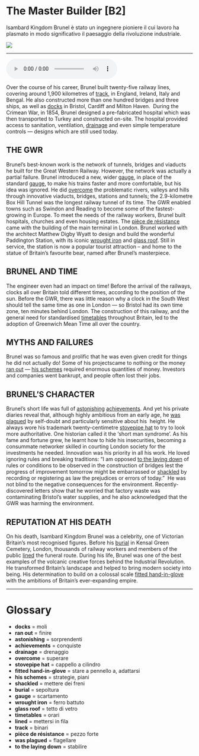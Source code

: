 # The Master Builder   [B2]

Isambard Kingdom Brunel è stato un ingegnere pioniere il cui lavoro ha plasmato in modo significativo il paesaggio della rivoluzione industriale.

![](The%20Master%20Builder.jpg)

--------------

<div>
<audio controls autoplay>
    <source src="https:/raw.githubusercontent.com/dartie/speakup/main/2024-10/The%20Master%20Builder.mp3" type="audio/mpeg">
</audio>
</div>


Over the course of his career, Brunel built twenty-five railway lines, covering around 1,900 kilometres of [track](## "binari"), in England, Ireland, Italy and Bengal. He also constructed more than one hundred bridges and three ships, as well as [docks](## "moli") in Bristol, Cardiff and Milton Haven. 
During the Crimean War, in 1854, Brunel designed a pre-fabricated hospital which was then transported to Turkey and constructed on-site. The hospital provided access to sanitation, ventilation, [drainage](## "drenaggio") and even simple temperature controls — designs which are still used today.

## THE GWR
Brunel’s best-known work is the network of tunnels, bridges and viaducts he built for the Great Western Railway. However, the network was actually a partial failure. Brunel introduced a new, wider [gauge](## "scartamento"), in place of the standard [gauge](## "scartamento"), to make his trains faster and more comfortable, but his idea was ignored. He did [overcome](## "superare") the problematic rivers, valleys and hills through innovative viaducts, bridges, stations and tunnels; the 2.9-kilometre Box Hill Tunnel was the longest railway tunnel of its time. The GWR enabled towns such as Swindon and Reading to become some of the fastest-growing in Europe. To meet the needs of the railway workers, Brunel built hospitals, churches and even housing estates.
The [pièce de résistance](## "pezzo forte") came with the building of the main terminal in London. Brunel worked with the architect Matthew Digby Wyatt to design and build the wonderful Paddington Station, with its iconic [wrought iron](## "ferro battuto") and [glass roof](## "tetto di vetro"). Still in service, the station is now a popular tourist attraction – and home to the statue of Britain’s favourite bear, named after Brunel’s masterpiece.  

## BRUNEL AND TIME
The engineer even had an impact on time! Before the arrival of the railways, clocks all over Britain told different times, according to the position of the sun. Before the GWR, there was little reason why a clock in the South West should tell the same time as one in London — so Bristol had its own time zone, ten minutes behind London. The construction of this railway, and the general need for standardised [timetables](## "orari") throughout Britain, led to the adoption of Greenwich Mean Time all over the country.

## MYTHS AND FAILURES
Brunel was so famous and prolific that he was even given credit for things he did not actually do! Some of his projectscame to nothing or the money [ran out](## "finire") — [his schemes](## "strategie, piani") required enormous quantities of money. Investors and companies went bankrupt, and people often lost their jobs.

## BRUNEL’S CHARACTER
Brunel’s short life was full of [astonishing](## "sorprendenti") [achievements](## "conquiste"). And yet his private diaries reveal that, although highly ambitious from an early age, he [was plagued](## "flagellare") by self-doubt and particularly sensitive about his  height. He always wore his trademark twenty-centimetre [stovepipe hat](## "cappello a cilindro") to try to look more authoritative. One historian called it the ‘short man syndrome’. As his fame and fortune grew, he learnt how to hide his insecurities, becoming a consummate networker skilled in courting London society for the investments he needed. Innovation was his priority in all his work. He loved ignoring rules and breaking traditions: “I am opposed [to the laying down](## "stabilire") of rules or conditions to be observed in the construction of bridges lest the progress of improvement tomorrow might be embarrassed or [shackled](## "mettere dei freni") by recording or registering as law the prejudices or errors of today.” 
He was not blind to the negative consequences for the environment. Recently-discovered letters show that he worried that factory waste was contaminating Bristol’s water supplies, and he also acknowledged that the GWR was harming the environment.  

## REPUTATION AT HIS DEATH
On his death, Isambard Kingdom Brunel was a celebrity, one of Victorian Britain’s most recognised figures. Before his [burial](## "sepoltura") in Kensal Green Cemetery, London, thousands of railway workers and members of the public [lined](## "mettersi in fila") the funeral route. During his life, Brunel was one of the best examples of the volcanic creative forces behind the Industrial Revolution. He transformed Britain’s landscape and helped to bring modern society into being. His determination to build on a colossal scale [fitted hand-in-glove](## "stare a pennello a, adattarsi") with the ambitions of Britain’s ever-expanding empire. 

--------------

<div style = "display:block; clear:both; page-break-after:always;"></div>

# Glossary
* **docks** = moli
* **ran out** = finire
* **astonishing** = sorprendenti
* **achievements** = conquiste
* **drainage** = drenaggio
* **overcome** = superare
* **stovepipe hat** = cappello a cilindro
* **fitted hand-in-glove** = stare a pennello a, adattarsi
* **his schemes** = strategie, piani
* **shackled** = mettere dei freni
* **burial** = sepoltura
* **gauge** = scartamento
* **wrought iron** = ferro battuto
* **glass roof** = tetto di vetro
* **timetables** = orari
* **lined** = mettersi in fila
* **track** = binari
* **pièce de résistance** = pezzo forte
* **was plagued** = flagellare
* **to the laying down** = stabilire
